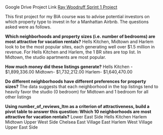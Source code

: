 
Google Drive Project Link [Ray Woodruff Sprint 1 Project](https://docs.google.com/spreadsheets/d/1Q9XBojgfCjkjJYjL4O-SQmbENtpHPluR91CPub1JQ_4/edit?usp=sharing)

This first project for my BIA course was to advise potential investors on which property type to invest in for a Manhattan Airbnb.  The questions asked were as follows.

**Which neighborhoods and property sizes (i.e. number of bedrooms) are most attractive for vacation rentals?**
Hells Kitchen, Midtown and Harlem look to be the most popular sites, each generating well over $1.5 million in revenue.  For Hells Kitchen and Harlem, the 1 BR sites are top list.  In Midtown, the studio apartments are most popular.

**How much money did these listings generate?**
Hells Kitchen - $1,899,336.00
Midtown- $1,732,212.00
Harlem- $1,640,470.00

**Do different neighborhoods have different preferences for property sizes?**
The data suggests that each neighborhood in the top listings tend to heavily favor the studio (0 bedroom) for Midtown and 1 bedroom for all other listings

**Using number_of_reviews_ltm as a criterion of attractiveness, build a pivot table to answer this question: Which 10 neighborhoods are most attractive for vacation rentals?**
Lower East Side
Hells Kitchen
Harlem
Midtown
Upper West Side
Chelsea
East Village
East Harlem
West Village
Upper East Side

